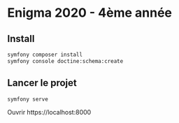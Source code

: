 # Enigma 2020 - 4ème année

## Install

```sh
symfony composer install
symfony console doctine:schema:create
```

## Lancer le projet

```sh
symfony serve
```

Ouvrir https://localhost:8000